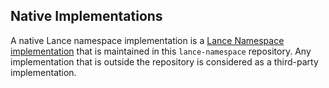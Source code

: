 ## Native Implementations

A native Lance namespace implementation is a [Lance Namespace implementation](../../../spec/implementations) 
that is maintained in this `lance-namespace` repository.
Any implementation that is outside the repository is considered as a third-party implementation.
